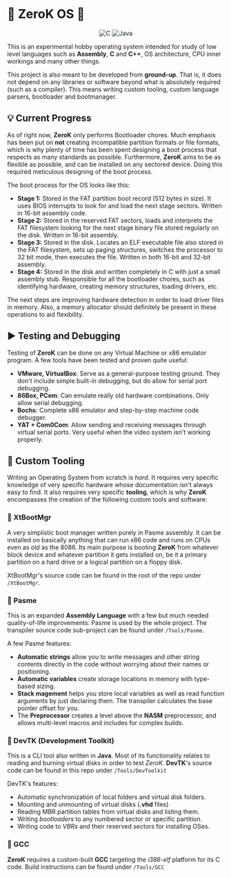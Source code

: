 # 🧊 ZeroK OS 🧊
<div align="center">

![C](https://img.shields.io/badge/c-%2300599C.svg?style=for-the-badge&logo=c&logoColor=white)
![Java](https://img.shields.io/badge/java-%23ED8B00.svg?style=for-the-badge&logo=openjdk&logoColor=white)

</div>

This is an experimental hobby operating system intended for study of low level languages such as **Assembly**, **C** and **C++**, OS architecture, CPU inner workings and many other things.

This project is also meant to be developed from **ground-up**. That is, it does not depend on any libraries or software beyond what is absolutely required (such as a compiler). This means writing custom tooling, custom language parsers, bootloader and bootmanager.

## :bulb: Current Progress
As of right now, **ZeroK** only performs Bootloader chores. Much emphasis has been put on **not** creating incompatible partition formats or file formats, which is why plenty of time has been spent designing a boot process that respects as many standards as possible. Furthermore, **ZeroK** aims to be as flexible as possible, and can be installed on any sectored device. Doing this required meticulous designing of the boot process.

The boot process for the OS looks like this:
- **Stage 1:** Stored in the FAT partition boot record (512 bytes in size). It uses BIOS interrupts to look for and load the next stage sectors. Written in 16-bit assembly code.
- **Stage 2:** Stored in the reserved FAT sectors, loads and interprets the FAT filesystem looking for the next stage binary file stored regularly on the disk. Written in 16-bit assembly.
- **Stage 3:** Stored in the disk. Locates an ELF executable file also stored in the FAT filesystem, sets up paging structures, switches the processor to 32 bit mode, then executes the file. Written in both 16-bit and 32-bit assembly.
- **Stage 4:** Stored in the disk and written completely in C with just a small assembly stub. Responsible for all the bootloader chores, such as identifying hardware, creating memory structures, loading drivers, etc.

The next steps are improving hardware detection in order to load driver files in memory. Also, a memory allocator should definitely be present in these operations to aid flexibility.

## :arrow_forward: Testing and Debugging
Testing of **ZeroK** can be done on any Virtual Machine or x86 emulator program. A few tools have been tested and proven quite useful:
- **VMware, VirtualBox**: Serve as a general-purpose testing ground. They don't include simple built-in debugging, but do allow for serial port debugging. 
- **86Box, PCem**: Can emulate really old hardware combinations. Only allow serial debugging.
- **Bochs**: Complete x86 emulator and step-by-step machine code debugger.
- **YAT + Com0Com**: Allow sending and receiving messages through virtual serial ports. Very useful when the video system isn't working properly.

## :toolbox: Custom Tooling
Writing an Operating System from scratch is _hard_. It requires very specific knowledge of very specific hardware whose documentation isn't always easy to find. It also requires very specific **tooling**, which is why **ZeroK** encompasses the creation of the following custom tools and software:

### :hammer: XtBootMgr
A very simplistic boot manager written purely in Pasme assembly. It can be installed on basically anything that can run x86 code and runs on CPUs even as old as the 8086. Its main purpose is booting **ZeroK** from whatever block device and whatever partition it gets installed on, be it a primary partition on a hard drive or a logical partition on a floppy disk. 

XtBootMgr's source code can be found in the root of the repo under ```/XtBootMgr```.

### :hammer: Pasme
This is an expanded **Assembly Language** with a few but much needed quality-of-life improvements. Pasme is used by the whole project. The transpiler source code sub-project can be found under ```/Tools/Pasme```.

A few Pasme features:
- **Automatic strings** allow you to write messages and other string contents directly in the code without worrying about their names or positioning.
- **Automatic variables** create storage locations in memory with type-based sizing.
- **Stack magement** helps you store local variables as well as read function arguments by just declaring them. The transpiler calculates the base pointer offset for you.
- The **Preprocessor** creates a level above the **NASM** preprocessor, and allows multi-level macros and includes for complex builds.

### :hammer: DevTK (Development Toolkit)
This is a CLI tool also written in **Java**. Most of its functionality relates to reading and burning virtual disks in order to test _ZeroK_. 
**DevTK**'s source code can be found in this repo under ```/Tools/DevToolkit```

DevTK's features:
- Automatic synchronization of local folders and virtual disk folders.
- Mounting and unmounting of virtual disks (**.vhd** files)
- Reading MBR partition tables from virtual disks and listing them.
- Writing _bootloaders_ to any numbered sector or specific partition.
- Writing code to _VBRs_ and their reserved sectors for installing OSes.

### :hammer: GCC
**ZeroK** requires a custom-built **GCC** targeting the *i386-elf* platform for its C code. Build instructions can be found under ```/Tools/GCC```

